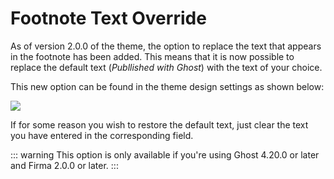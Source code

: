 # Footnote Text Override

As of version 2.0.0 of the theme, the option to replace the text that appears in the footnote has been added. This means that it is now possible to replace the default text (_Publlished with Ghost_) with the text of your choice.

This new option can be found in the theme design settings as shown below:


![](https://res.cloudinary.com/edev/image/upload/v1641472993/firma/CleanShot_2022-01-06_at_13.42.36.png)

If for some reason you wish to restore the default text, just clear the text you have entered in the corresponding field.

::: warning
This option is only available if you're using Ghost 4.20.0 or later and Firma 2.0.0 or later.
:::
